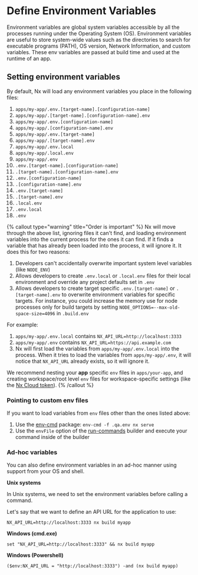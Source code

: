 # Define Environment Variables

Environment variables are global system variables accessible by all the processes running under the Operating System (OS).
Environment variables are useful to store system-wide values such as the directories to search for executable programs
(PATH), OS version, Network Information, and custom variables. These env variables are passed at build time and used at
the runtime of an app.

## Setting environment variables

By default, Nx will load any environment variables you place in the following files:

1. `apps/my-app/.env.[target-name].[configuration-name]`
2. `apps/my-app/.[target-name].[configuration-name].env`
3. `apps/my-app/.env.[configuration-name]`
4. `apps/my-app/.[configuration-name].env`
5. `apps/my-app/.env.[target-name]`
6. `apps/my-app/.[target-name].env`
7. `apps/my-app/.env.local`
8. `apps/my-app/.local.env`
9. `apps/my-app/.env`
10. `.env.[target-name].[configuration-name]`
11. `.[target-name].[configuration-name].env`
12. `.env.[configuration-name]`
13. `.[configuration-name].env`
14. `.env.[target-name]`
15. `.[target-name].env`
16. `.local.env`
17. `.env.local`
18. `.env`

{% callout type="warning" title="Order is important" %}
Nx will move through the above list, ignoring files it can't find, and loading environment variables
into the current process for the ones it can find. If it finds a variable that has already been loaded into the process,
it will ignore it. It does this for two reasons:

1. Developers can't accidentally overwrite important system level variables (like `NODE_ENV`)
2. Allows developers to create `.env.local` or `.local.env` files for their local environment and override any project
   defaults set in `.env`
3. Allows developers to create target specific `.env.[target-name]` or `.[target-name].env` to overwrite environment variables for specific targets. For instance, you could increase the memory use for node processes only for build targets by setting `NODE_OPTIONS=--max-old-space-size=4096` in `.build.env`

For example:

1. `apps/my-app/.env.local` contains `NX_API_URL=http://localhost:3333`
2. `apps/my-app/.env` contains `NX_API_URL=https://api.example.com`
3. Nx will first load the variables from `apps/my-app/.env.local` into the process. When it tries to load the variables
   from `apps/my-app/.env`, it will notice that `NX_API_URL` already exists, so it will ignore it.

We recommend nesting your **app** specific `env` files in `apps/your-app`, and creating workspace/root level `env` files
for workspace-specific settings (like the [Nx Cloud token](/core-features/remote-cache)).
{% /callout %}

### Pointing to custom env files

If you want to load variables from `env` files other than the ones listed above:

1. Use the [env-cmd](https://www.npmjs.com/package/env-cmd) package: `env-cmd -f .qa.env nx serve`
2. Use the `envFile` option of the [run-commands](/packages/nx/executors/run-commands#envfile) builder and execute your command inside of the builder

### Ad-hoc variables

You can also define environment variables in an ad-hoc manner using support from your OS and shell.

**Unix systems**

In Unix systems, we need to set the environment variables before calling a command.

Let's say that we want to define an API URL for the application to use:

```shell
NX_API_URL=http://localhost:3333 nx build myapp
```

**Windows (cmd.exe)**

```shell
set "NX_API_URL=http://localhost:3333" && nx build myapp
```

**Windows (Powershell)**

```shell
($env:NX_API_URL = "http://localhost:3333") -and (nx build myapp)
```
